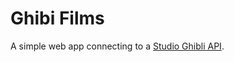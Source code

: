 # Ghibi Films 

A simple web app connecting to a [Studio Ghibli API](https://ghibliapi.herokuapp.com/).
